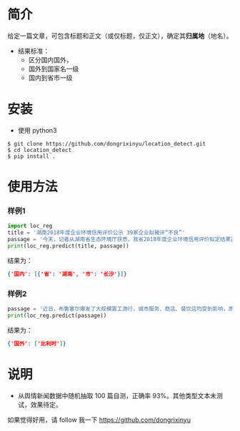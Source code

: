 # 简介
给定一篇文章，可包含标题和正文（或仅标题，仅正文），确定其**归属地**（地名）。
- 结果标准：
    - 区分国内国外，
    - 国外到国家名一级
    - 国内到省市一级

# 安装
- 使用 python3
```
$ git clone https://github.com/dongrixinyu/location_detect.git
$ cd location_detect
$ pip install .
``` 
# 使用方法
### 样例1
```python
import loc_reg
title = '湖南2018年度企业环境信用评价公示 39家企业拟被评“不良”'
passage = '今天，记者从湖南省生态环境厅获悉，我省2018年度企业环境信用评价拟定结果正在长沙市进行公示，拟评定环境诚信企业31家、环境合格企业1247家、环境风险企业121家、环境不良企业39家。'
print(loc_reg.predict(title, passage))
```

结果为：
```json
{'国内': [{'省': '湖南', '市': '长沙'}]}
```

### 样例2

```python
passage = '近日，布鲁塞尔爆发了大规模罢工游行，城市服务、商店、餐饮店均受到影响，原因和欧盟税收等政策有关。'
print(loc_reg.predict(passage))
```

结果为：
```json
{'国外': ['比利时']}
```

# 说明

- 从舆情新闻数据中随机抽取 100 篇自测，正确率 93%。其他类型文本未测试，效果待定。

如果觉得好用，请 follow 我一下 https://github.com/dongrixinyu


